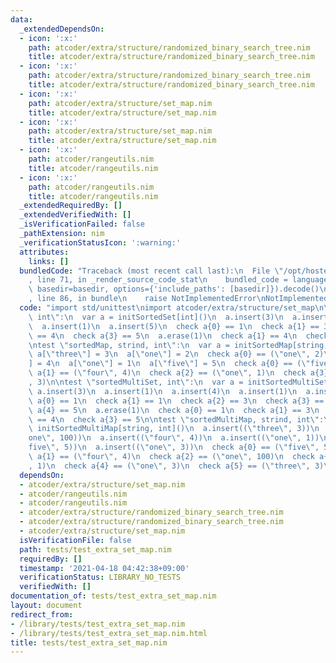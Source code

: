 ```yaml
---
data:
  _extendedDependsOn:
  - icon: ':x:'
    path: atcoder/extra/structure/randomized_binary_search_tree.nim
    title: atcoder/extra/structure/randomized_binary_search_tree.nim
  - icon: ':x:'
    path: atcoder/extra/structure/randomized_binary_search_tree.nim
    title: atcoder/extra/structure/randomized_binary_search_tree.nim
  - icon: ':x:'
    path: atcoder/extra/structure/set_map.nim
    title: atcoder/extra/structure/set_map.nim
  - icon: ':x:'
    path: atcoder/extra/structure/set_map.nim
    title: atcoder/extra/structure/set_map.nim
  - icon: ':x:'
    path: atcoder/rangeutils.nim
    title: atcoder/rangeutils.nim
  - icon: ':x:'
    path: atcoder/rangeutils.nim
    title: atcoder/rangeutils.nim
  _extendedRequiredBy: []
  _extendedVerifiedWith: []
  _isVerificationFailed: false
  _pathExtension: nim
  _verificationStatusIcon: ':warning:'
  attributes:
    links: []
  bundledCode: "Traceback (most recent call last):\n  File \"/opt/hostedtoolcache/Python/3.9.6/x64/lib/python3.9/site-packages/onlinejudge_verify/documentation/build.py\"\
    , line 71, in _render_source_code_stat\n    bundled_code = language.bundle(stat.path,\
    \ basedir=basedir, options={'include_paths': [basedir]}).decode()\n  File \"/opt/hostedtoolcache/Python/3.9.6/x64/lib/python3.9/site-packages/onlinejudge_verify/languages/nim.py\"\
    , line 86, in bundle\n    raise NotImplementedError\nNotImplementedError\n"
  code: "import std/unittest\nimport atcoder/extra/structure/set_map\n\ntest \"sortedSet,\
    \ int\":\n  var a = initSortedSet[int]()\n  a.insert(3)\n  a.insert(1)\n  a.insert(4)\n\
    \  a.insert(1)\n  a.insert(5)\n  check a{0} == 1\n  check a{1} == 3\n  check a{2}\
    \ == 4\n  check a{3} == 5\n  a.erase(1)\n  check a{1} == 4\n  check a{2} == 5\n\
    \ntest \"sortedMap, strind, int\":\n  var a = initSortedMap[string, int]()\n \
    \ a[\"three\"] = 3\n  a[\"one\"] = 2\n  check a{0} == (\"one\", 2)\n  a[\"four\"\
    ] = 4\n  a[\"one\"] = 1\n  a[\"five\"] = 5\n  check a{0} == (\"five\", 5)\n  check\
    \ a{1} == (\"four\", 4)\n  check a{2} == (\"one\", 1)\n  check a{3} == (\"three\"\
    , 3)\n\ntest \"sortedMultiSet, int\":\n  var a = initSortedMultiSet[int]()\n \
    \ a.insert(3)\n  a.insert(1)\n  a.insert(4)\n  a.insert(1)\n  a.insert(5)\n  check\
    \ a{0} == 1\n  check a{1} == 1\n  check a{2} == 3\n  check a{3} == 4\n  check\
    \ a{4} == 5\n  a.erase(1)\n  check a{0} == 1\n  check a{1} == 3\n  check a{2}\
    \ == 4\n  check a{3} == 5\n\ntest \"sortedMultiMap, strind, int\":\n  var a =\
    \ initSortedMultiMap[string, int]()\n  a.insert((\"three\", 3))\n  a.insert((\"\
    one\", 100))\n  a.insert((\"four\", 4))\n  a.insert((\"one\", 1))\n  a.insert((\"\
    five\", 5))\n  a.insert((\"one\", 3))\n  check a{0} == (\"five\", 5)\n  check\
    \ a{1} == (\"four\", 4)\n  check a{2} == (\"one\", 100)\n  check a{3} == (\"one\"\
    , 1)\n  check a{4} == (\"one\", 3)\n  check a{5} == (\"three\", 3)\n"
  dependsOn:
  - atcoder/extra/structure/set_map.nim
  - atcoder/rangeutils.nim
  - atcoder/rangeutils.nim
  - atcoder/extra/structure/randomized_binary_search_tree.nim
  - atcoder/extra/structure/randomized_binary_search_tree.nim
  - atcoder/extra/structure/set_map.nim
  isVerificationFile: false
  path: tests/test_extra_set_map.nim
  requiredBy: []
  timestamp: '2021-04-18 04:42:38+09:00'
  verificationStatus: LIBRARY_NO_TESTS
  verifiedWith: []
documentation_of: tests/test_extra_set_map.nim
layout: document
redirect_from:
- /library/tests/test_extra_set_map.nim
- /library/tests/test_extra_set_map.nim.html
title: tests/test_extra_set_map.nim
---
```

